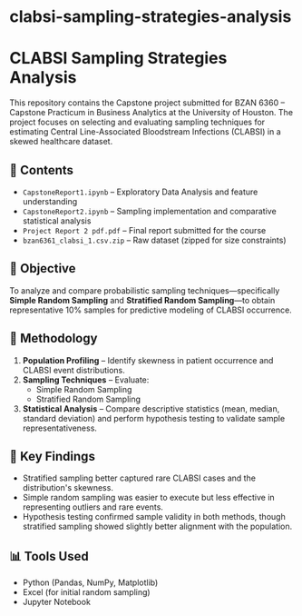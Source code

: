 # clabsi-sampling-strategies-analysis
# CLABSI Sampling Strategies Analysis

This repository contains the Capstone project submitted for BZAN 6360 – Capstone Practicum in Business Analytics at the University of Houston. The project focuses on selecting and evaluating sampling techniques for estimating Central Line-Associated Bloodstream Infections (CLABSI) in a skewed healthcare dataset.

## 📁 Contents

- `CapstoneReport1.ipynb` – Exploratory Data Analysis and feature understanding
- `CapstoneReport2.ipynb` – Sampling implementation and comparative statistical analysis
- `Project Report 2 pdf.pdf` – Final report submitted for the course
- `bzan6361_clabsi_1.csv.zip` – Raw dataset (zipped for size constraints)

## 📌 Objective

To analyze and compare probabilistic sampling techniques—specifically **Simple Random Sampling** and **Stratified Random Sampling**—to obtain representative 10% samples for predictive modeling of CLABSI occurrence.

## 🧪 Methodology

1. **Population Profiling** – Identify skewness in patient occurrence and CLABSI event distributions.
2. **Sampling Techniques** – Evaluate:
   - Simple Random Sampling
   - Stratified Random Sampling
3. **Statistical Analysis** – Compare descriptive statistics (mean, median, standard deviation) and perform hypothesis testing to validate sample representativeness.

## 🧠 Key Findings

- Stratified sampling better captured rare CLABSI cases and the distribution's skewness.
- Simple random sampling was easier to execute but less effective in representing outliers and rare events.
- Hypothesis testing confirmed sample validity in both methods, though stratified sampling showed slightly better alignment with the population.

## 📊 Tools Used

- Python (Pandas, NumPy, Matplotlib)
- Excel (for initial random sampling)
- Jupyter Notebook
